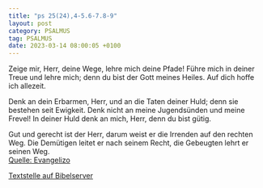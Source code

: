 ```yaml
---
title: "ps 25(24),4-5.6-7.8-9"
layout: post
category: PSALMUS
tag: PSALMUS
date: 2023-03-14 08:00:05 +0100
---
```

Zeige mir, Herr, deine Wege,
lehre mich deine Pfade!
Führe mich in deiner Treue und lehre mich;
denn du bist der Gott meines Heiles.
Auf dich hoffe ich allezeit.

Denk an dein Erbarmen, Herr,
und an die Taten deiner Huld;
denn sie bestehen seit Ewigkeit.
Denk nicht an meine Jugendsünden und meine Frevel!
In deiner Huld denk an mich, Herr, denn du bist gütig.<!--more-->

Gut und gerecht ist der Herr,
darum weist er die Irrenden auf den rechten Weg.
Die Demütigen leitet er nach seinem Recht,
die Gebeugten lehrt er seinen Weg.<br>
[Quelle: Evangelizo](https://evangeliumtagfuertag.org/DE/gospel)

[Textstelle auf Bibelserver](https://www.bibleserver.com/EU/ps25(24),4-5.6-7.8-9)
